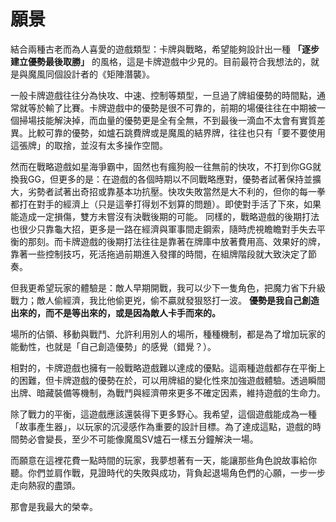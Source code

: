 # 願景
結合兩種古老而為人喜愛的遊戲類型：卡牌與戰略，希望能夠設計出一種 __「逐步建立優勢最後取勝」__ 的風格，這是卡牌遊戲中少見的。目前最符合我想法的，就是與魔風同個設計者的《矩陣潛襲》。

一般卡牌遊戲往往分為快攻、中速、控制等類型，一旦過了牌組優勢的時間點，通常就等於輸了比賽。卡牌遊戲中的優勢是很不可靠的，前期的場優往往在中期被一個掃場技能解決掉，而血量的優勢更是全有全無，不到最後一滴血不太會有實質差異。比較可靠的優勢，如爐石跳費牌或是魔風的結界牌，往往也只有「要不要使用這張牌」的取捨，並沒有太多操作空間。

然而在戰略遊戲如星海爭霸中，固然也有瘋狗般一往無前的快攻，不打到你GG就換我GG，但更多的是：在遊戲的各個時期以不同戰略應對，優勢者試著保持並擴大，劣勢者試著出奇招或靠基本功抗壓。快攻失敗當然是大不利的，但你的每一拳都打在對手的經濟上（只是這拳打得划不划算的問題）。即使對手活了下來，如果能造成一定損傷，雙方未嘗沒有決戰後期的可能。
同樣的，戰略遊戲的後期打法也很少只靠龜大招，更多是一路在經濟與軍事間走鋼索，隨時虎視瞻瞻對手失去平衡的那刻。而卡牌遊戲的後期打法往往是靠著在牌庫中放著費用高、效果好的牌，靠著一些控制技巧，死活拖過前期進入發揮的時間，在組牌階段就大致決定了節奏。

但我更希望玩家的體驗是：敵人早期開戰，我可以少下一隻角色，把魔力省下升級戰力；敵人偷經濟，我比他偷更兇，偷不贏就發狠怒打一波。
__優勢是我自己創造出來的，而不是等出來的，或是因為敵人卡手而來的。__

場所的佔領、移動與戰鬥、允許利用別人的場所，種種機制，都是為了增加玩家的能動性，也就是「自己創造優勢」的感覺（錯覺？）。

相對的，卡牌遊戲也擁有一般戰略遊戲難以達成的優點。這兩種遊戲都存在平衡上的困難，但卡牌遊戲的優勢在於，可以用牌組的變化性來加強遊戲體驗。透過瞬間出牌、暗藏裝備等機制，為戰鬥與經濟帶來更多不確定因素，維持遊戲的生命力。

除了戰力的平衡，這遊戲應該還裝得下更多野心。我希望，這個遊戲能成為一種「故事產生器」，以玩家的沉浸感作為重要的設計目標。為了達成這點，遊戲的時間勢必會變長，至少不可能像魔風SV爐石一樣五分鐘解決一場。

而願意在這裡花費一點時間的玩家，我夢想著有一天，能讓那些角色說故事給你聽。你們並肩作戰，見證時代的失敗與成功，背負起退場角色們的心願，一步一步走向熱寂的盡頭。

那會是我最大的榮幸。
